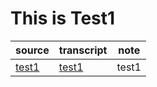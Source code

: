 #  This is Test1
source | transcript | note
-----------------------------------|-------------------|--------
[test1](https://www.flickr.com/photos/blueminds/36648482232/in/explore-2017-08-26/)| [test1](test1/test1.md)  | test1

